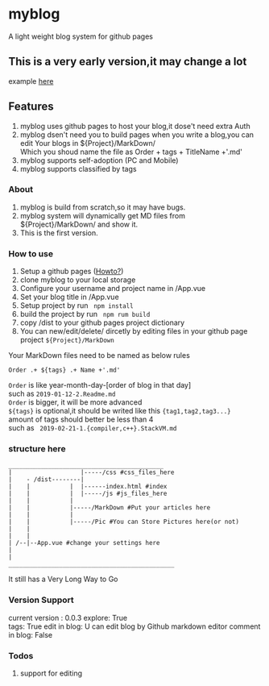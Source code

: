# myblog
A light weight blog system for github pages 

## This is a very early version,it may change a lot   
example [here](https://archcy.github.io/)  

## Features
1. myblog uses github pages to host your blog,it dose't need extra Auth
2. myblog dsen't need you to build pages when you write a blog,you can edit Your blogs in ${Project}/MarkDown/  
Which you shoud name the file as Order + tags + TitleName +'.md'
3. myblog supports self-adoption (PC and Mobile)
4. myblog supports classified by tags

###  About
1. myblog is build from scratch,so it may have bugs.
2. myblog system will dynamically get MD files from ${Project}/MarkDown/ and show it.
3. This is the first version.

### How to use
1. Setup a github pages ([Howto?](https://pages.github.com/))
2. clone myblog to your local storage
3. Configure your username and project name in /App.vue
4. Set your blog title in /App.vue
5. Setup project by run ``` npm install```
6. build the project by run ``` npm rum build```
7. copy /dist to your github pages project dictionary
8. You can new/edit/delete/ dircetly by editing files in your github page project ```${Project}/MarkDown```

Your MarkDown files need to be named as below rules
```
Order .+ ${tags} .+ Name +'.md'
```
```Order``` is like year-month-day-[order of blog in that day]  
such as ```2019-01-12-2.Readme.md ```  
```Order``` is bigger, it will be more advanced   
```${tags}``` is optional,it should be writed like this ```{tag1,tag2,tag3...}```   
amount of tags should better be less than 4   
such as ``` 2019-02-21-1.{compiler,c++}.StackVM.md```


### structure here
```
___________________________________________
|                   |-----/css #css_files_here
|    - /dist--------|
|    |           |  |------index.html #index
|    |           |  |-----/js #js_files_here
|    |           |
|    |           |-----/MarkDown #Put your articles here
|    |           |
|    |           |-----/Pic #You can Store Pictures here(or not)
|    |    
|    |
| /--|--App.vue #change your settings here
|   
|
______________________________________________
```
It still has a Very Long Way to Go

### Version Support
current version : 0.0.3
explore: True  
tags: True
edit in blog: U can edit blog by Github markdown editor
comment in blog: False  

### Todos
1. support for editing